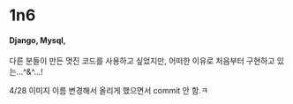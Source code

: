# 1n6

#### Django, Mysql,
다른 분들이 만든 멋진 코드를 사용하고 싶었지만, 어떠한 이유로 처음부터 구현하고 있는...^&^...!

4/28 이미지 이름 변경해서 올리게 했으면서 commit 안 함.ㅋ
